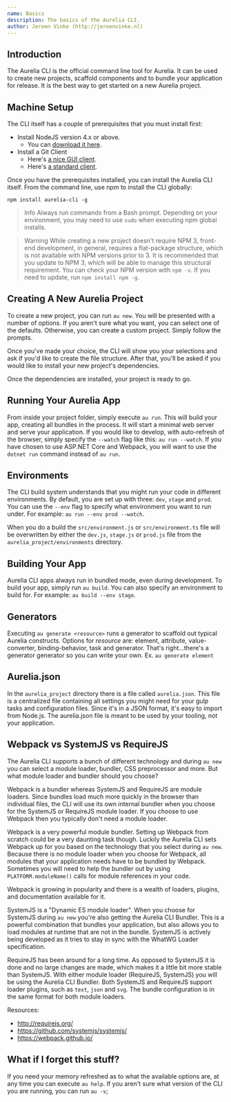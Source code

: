 ```yaml
---
name: Basics
description: The basics of the Aurelia CLI.
author: Jeroen Vinke (http://jeroenvinke.nl)
---
```


## Introduction

The Aurelia CLI is the official command line tool for Aurelia. It can be used to create new projects, scaffold components and to bundle your application for release. It is the best way to get started on a new Aurelia project.

## Machine Setup

The CLI itself has a couple of prerequisites that you must install first:

* Install NodeJS version 4.x or above.
    * You can [download it here](https://nodejs.org/en/).
* Install a Git Client
    * Here's [a nice GUI client](https://desktop.github.com).
    * Here's [a standard client](https://git-scm.com).

Once you have the prerequisites installed, you can install the Aurelia CLI itself. From the command line, use npm to install the CLI globally:

```
npm install aurelia-cli -g
```

> Info
> Always run commands from a Bash prompt. Depending on your environment, you may need to use `sudo` when executing npm global installs.

> Warning
> While creating a new project doesn't require NPM 3, front-end development, in general, requires a flat-package structure, which is not available with NPM versions prior to 3. It is recommended that you update to NPM 3, which will be able to manage this structural requirement. You can check your NPM version with `npm -v`. If you need to update, run `npm install npm -g`.

## Creating A New Aurelia Project

To create a new project, you can run `au new`. You will be presented with a number of options. If you aren't sure what you want, you can select one of the defaults. Otherwise, you can create a custom project. Simply follow the prompts.

Once you've made your choice, the CLI will show you your selections and ask if you'd like to create the file structure. After that, you'll be asked if you would like to install your new project's dependencies.

Once the dependencies are installed, your project is ready to go.


## Running Your Aurelia App

From inside your project folder, simply execute `au run`. This will build your app, creating all bundles in the process. It will start a minimal web server and serve your application. If you would like to develop, with auto-refresh of the browser, simply specify the `--watch` flag like this: `au run --watch`. If you have chosen to use ASP.NET Core and Webpack, you will want to use the `dotnet run` command instead of `au run`.

## Environments

The CLI build system understands that you might run your code in different environments. By default, you are set up with three: `dev`, `stage` and `prod`. You can use the `--env` flag to specify what environment you want to run under. For example: `au run --env prod --watch`.

When you do a build the `src/environment.js` or `src/environment.ts` file will be overwritten by either the `dev.js`, `stage.js` or `prod.js` file from the `aurelia_project/environments` directory.

## Building Your App

Aurelia CLI apps always run in bundled mode, even during development. To build your app, simply run `au build`. You can also specify an environment to build for. For example: `au build --env stage`.

## Generators

Executing `au generate <resource>` runs a generator to scaffold out typical Aurelia constructs. Options for *resource* are: element, attribute, value-converter, binding-behavior, task and generator. That's right...there's a generator generator so you can write your own. Ex. `au generate element`

## Aurelia.json
In the `aurelia_project` directory there is a file called `aurelia.json`. This file is a centralized file containing all settings you might need for your gulp tasks and configuration files. Since it's in a JSON format, it's easy to import from Node.js. The aurelia.json file is meant to be used by your tooling, not your application. 

## Webpack vs SystemJS vs RequireJS
The Aurelia CLI supports a bunch of different technology and during `au new` you can select a module loader, bundler, CSS preprocessor and more. But what module loader and bundler should you choose?

Webpack is a bundler whereas SystemJS and RequireJS are module loaders. Since bundles load much more quickly in the browser than individual files, the CLI will use its own internal bundler when you choose for the SystemJS or RequireJS module loader. If you choose to use Webpack then you typically don't need a module loader.

Webpack is a very powerful module bundler. Setting up Webpack from scratch could be a very daunting task though. Luckily the Aurelia CLI sets Webpack up for you based on the technology that you select during `au new`. Because there is no module loader when you choose for Webpack, all modules that your application needs have to be bundled by Webpack. Sometimes you will need to help the bundler out by using `PLATFORM.moduleName()` calls for module references in your code.  

Webpack is growing in popularity and there is a wealth of loaders, plugins, and documentation available for it.

SystemJS is a "Dynamic ES module loader". When you choose for SystemJS during `au new` you're also getting the Aurelia CLI Bundler. This is a powerful combination that bundles your application, but also allows you to load modules at runtime that are not in the bundle. SystemJS is actively being developed as it tries to stay in sync with the WhatWG Loader specification.

RequireJS has been around for a long time. As opposed to SystemJS it is done and no large changes are made, which makes it a little bit more stable than SystemJS. With either module loader (RequireJS, SystemJS) you will be using the Aurelia CLI Bundler. Both SystemJS and RequireJS support loader plugins, such as `text`, `json` and `svg`. The bundle configuration is in the same format for both module loaders. 

Resources:
- http://requirejs.org/
- https://github.com/systemjs/systemjs/
- https://webpack.github.io/

## What if I forget this stuff?

If you need your memory refreshed as to what the available options are, at any time you can execute `au help`. If you aren't sure what version of the CLI you are running, you can run `au -v`;
